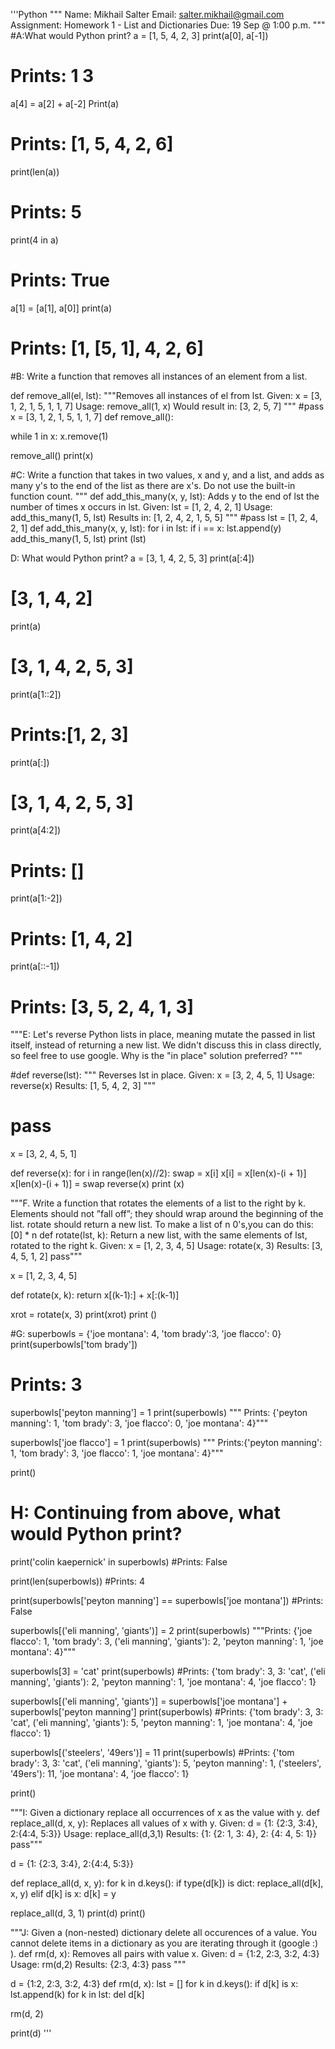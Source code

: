 '''Python
"""
Name: Mikhail Salter
Email: salter.mikhail@gmail.com
Assignment: Homework 1 - List and Dictionaries
Due: 19 Sep @ 1:00 p.m.
"""
#A:What would Python print?
a = [1, 5, 4, 2, 3] 
print(a[0], a[-1])
# Prints: 1 3

a[4] = a[2] + a[-2]
Print(a)
# Prints: [1, 5, 4, 2, 6]

print(len(a))
# Prints: 5

print(4 in a)
# Prints: True

a[1] = [a[1], a[0]]
print(a)
# Prints: [1, [5, 1], 4, 2, 6]

#B: Write a function that removes all instances of an element from a list.

def remove_all(el, lst):
"""Removes all instances of el from lst. 
Given: x = [3, 1, 2, 1, 5, 1, 1, 7]
Usage: remove_all(1, x)
Would result in: [3, 2, 5, 7]
"""
   #pass
x = [3, 1, 2, 1, 5, 1, 1, 7]
def remove_all():
  
  while 1 in x:
   x.remove(1)
 
remove_all()
print(x)

#C: Write a function that takes in two values, x and y, and a list, and adds as many y's to the end of the list as there are x's. Do not use the built-in function count.
"""
def add_this_many(x, y, lst):
 Adds y to the end of lst the number of times x occurs in lst. 
Given: lst = [1, 2, 4, 2, 1]
Usage: add_this_many(1, 5, lst)
Results in: [1, 2, 4, 2, 1, 5, 5]
"""
    #pass
lst = [1, 2, 4, 2, 1]
def add_this_many(x, y, lst):
    for i in lst:
      if  i == x:
         lst.append(y)
add_this_many(1, 5, lst)
print (lst)

D: What would Python print?
a = [3, 1, 4, 2, 5, 3]
print(a[:4])
# [3, 1, 4, 2]

print(a)
# [3, 1, 4, 2, 5, 3]

print(a[1::2])
# Prints:[1, 2, 3]

print(a[:])
# [3, 1, 4, 2, 5, 3]

print(a[4:2])
# Prints: []

print(a[1:-2])
# Prints: [1, 4, 2]

print(a[::-1])
# Prints: [3, 5, 2, 4, 1, 3]

"""E: Let's reverse Python lists in place, meaning mutate the passed in list itself, instead of returning a new list. We didn't discuss this in class directly, so feel free to use google. Why is the "in place" solution preferred?
"""

#def reverse(lst):
""" Reverses lst in place. 
Given: x = [3, 2, 4, 5, 1] 
Usage: reverse(x)
Results: [1, 5, 4, 2, 3]
"""
  #  pass
x = [3, 2, 4, 5, 1]

def reverse(x):
   for i in range(len(x)//2):
      swap = x[i]
      x[i] = x[len(x)-(i + 1)]
      x[len(x)-(i + 1)] = swap
reverse(x)
print (x)

"""F. Write a function that rotates the elements of a list to the right by k. Elements should not ”fall off”; they should wrap around the beginning of the list. rotate should return a new list. To make a list of n 0's,you can do this: [0] * n
def rotate(lst, k):
 Return a new list, with the same elements of lst, rotated to the right k.
Given: x = [1, 2, 3, 4, 5]
Usage: rotate(x, 3)
Results: [3, 4, 5, 1, 2]
    pass"""

x = [1, 2, 3, 4, 5]

def rotate(x, k):
   return x[(k-1):] + x[:(k-1)]
   
xrot = rotate(x, 3)
print(xrot)
print ()

#G:
superbowls = {'joe montana': 4, 'tom brady':3, 'joe flacco': 0}
print(superbowls['tom brady'])
# Prints: 3

superbowls['peyton manning'] = 1
print(superbowls)
""" Prints: {'peyton manning': 1, 'tom brady': 3, 'joe flacco': 0, 'joe montana': 4}"""

superbowls['joe flacco'] = 1
print(superbowls)
""" Prints:{'peyton manning': 1, 'tom brady': 3, 'joe flacco': 1, 'joe montana': 4}"""

print()  

# H: Continuing from above, what would Python print?

print('colin kaepernick' in superbowls)
#Prints: False

print(len(superbowls))
#Prints: 4

print(superbowls['peyton manning'] == superbowls['joe montana'])
#Prints: False

superbowls[('eli manning', 'giants')] = 2
print(superbowls)
"""Prints: {'joe flacco': 1, 'tom brady': 3, ('eli manning', 'giants'): 2, 'peyton manning': 1, 'joe montana': 4}"""

superbowls[3] = 'cat'
print(superbowls)
#Prints: {'tom brady': 3, 3: 'cat', ('eli manning', 'giants'): 2, 'peyton manning': 1, 'joe montana': 4, 'joe flacco': 1}


superbowls[('eli manning', 'giants')] =  superbowls['joe montana'] + superbowls['peyton manning']
print(superbowls)
#Prints: {'tom brady': 3, 3: 'cat', ('eli manning', 'giants'): 5, 'peyton manning': 1, 'joe montana': 4, 'joe flacco': 1}

superbowls[('steelers', '49ers')] = 11
print(superbowls)
#Prints: {'tom brady': 3, 3: 'cat', ('eli manning', 'giants'): 5, 'peyton manning': 1, ('steelers', '49ers'): 11, 'joe montana': 4, 'joe flacco': 1}

print()

"""I: Given a dictionary replace all occurrences of x as the value with y.
def replace_all(d, x, y):
Replaces all values of x with y. 
Given: d = {1: {2:3, 3:4}, 2:{4:4, 5:3}} 
Usage: replace_all(d,3,1)
Results: {1: {2: 1, 3: 4}, 2: {4: 4, 5: 1}} 
    pass"""
    
d = {1: {2:3, 3:4}, 2:{4:4, 5:3}}

def replace_all(d, x, y):
   for k in d.keys():
      if type(d[k]) is dict:
      replace_all(d[k], x, y)
      elif d[k] is x:
      d[k] = y
      
replace_all(d, 3, 1)
print(d)
print()

"""J: Given a (non-nested) dictionary delete all occurences of a value. You cannot delete items in a dictionary as you are iterating through it (google :) ).
def rm(d, x):
Removes all pairs with value x. 
Given:  d = {1:2, 2:3, 3:2, 4:3}
Usage:  rm(d,2)
Results: {2:3, 4:3}
    pass """
    
d = {1:2, 2:3, 3:2, 4:3}
def rm(d, x):
   lst = []
   for k in d.keys():
   if d[k] is x:
      lst.append(k)
   for k in lst:
   del d[k]
   
rm(d, 2)
    
print(d)
'''
